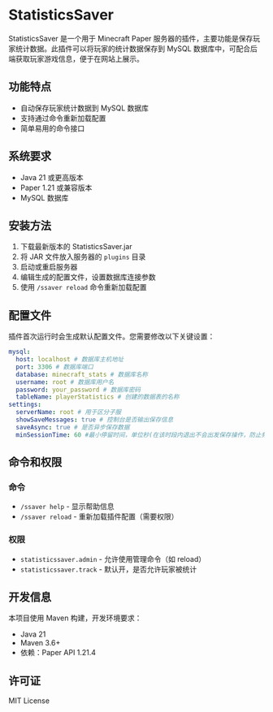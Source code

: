 # StatisticsSaver

StatisticsSaver 是一个用于 Minecraft Paper 服务器的插件，主要功能是保存玩家统计数据。此插件可以将玩家的统计数据保存到
MySQL 数据库中，可配合后端获取玩家游戏信息，便于在网站上展示。

## 功能特点

- 自动保存玩家统计数据到 MySQL 数据库
- 支持通过命令重新加载配置
- 简单易用的命令接口

## 系统要求

- Java 21 或更高版本
- Paper 1.21 或兼容版本
- MySQL 数据库

## 安装方法

1. 下载最新版本的 StatisticsSaver.jar
2. 将 JAR 文件放入服务器的 `plugins` 目录
3. 启动或重启服务器
4. 编辑生成的配置文件，设置数据库连接参数
5. 使用 `/ssaver reload` 命令重新加载配置

## 配置文件

插件首次运行时会生成默认配置文件。您需要修改以下关键设置：

```yaml
mysql:
  host: localhost # 数据库主机地址
  port: 3306 # 数据库端口
  database: minecraft_stats # 数据库名称
  username: root # 数据库用户名
  password: your_password # 数据库密码
  tableName: playerStatistics # 创建的数据表的名称
settings:
  serverName: root # 用于区分子服
  showSaveMessages: true # 控制台是否输出保存信息
  saveAsync: true # 是否异步保存数据
  minSessionTime: 60 #最小停留时间，单位秒(在该时段内退出不会出发保存操作，防止频繁保存)
```

## 命令和权限

### 命令

- `/ssaver help` - 显示帮助信息
- `/ssaver reload` - 重新加载插件配置（需要权限）

### 权限

- `statisticssaver.admin` - 允许使用管理命令（如 reload）
- `statisticssaver.track` - 默认开，是否允许玩家被统计

## 开发信息

本项目使用 Maven 构建，开发环境要求：

- Java 21
- Maven 3.6+
- 依赖：Paper API 1.21.4

## 许可证

MIT License
